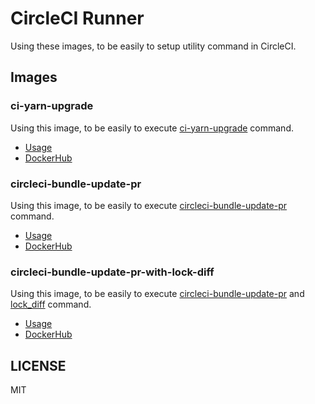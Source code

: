 # CircleCI Runner

Using these images, to be easily to setup utility command in CircleCI.

## Images

### ci-yarn-upgrade

Using this image, to be easily to execute [ci-yarn-upgrade](https://github.com/taichi/ci-yarn-upgrade) command.

* [Usage](https://github.com/vividmuimui/circleci-runner/tree/master/ci-yarn-upgrade)
* [DockerHub](https://hub.docker.com/r/vividmuimui/ci-yarn-upgrade/)

### circleci-bundle-update-pr

Using this image, to be easily to execute [circleci-bundle-update-pr](https://github.com/masutaka/circleci-bundle-update-pr) command.

* [Usage](https://github.com/vividmuimui/circleci-runner/tree/master/circleci-bundle-update-pr)
* [DockerHub](https://hub.docker.com/r/vividmuimui/circleci-bundle-update-pr/)

### circleci-bundle-update-pr-with-lock-diff

Using this image, to be easily to execute [circleci-bundle-update-pr](https://github.com/masutaka/circleci-bundle-update-pr) and [lock_diff](https://github.com/vividmuimui/lock_diff) command.

* [Usage](https://github.com/vividmuimui/circleci-runner/tree/master/circleci-bundle-update-pr-with-lock-diff)
* [DockerHub](https://hub.docker.com/r/vividmuimui/circleci-bundle-update-pr-with-lock-diff/)

## LICENSE

MIT
